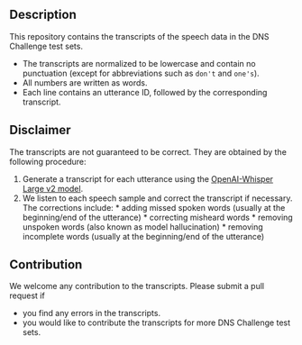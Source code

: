 ## Description

This repository contains the transcripts of the speech data in the DNS Challenge test sets.

  * The transcripts are normalized to be lowercase and contain no punctuation (except for abbreviations such as `don't` and `one's`).
  * All numbers are written as words.
  * Each line contains an utterance ID, followed by the corresponding transcript.

## Disclaimer

The transcripts are not guaranteed to be correct. They are obtained by the following procedure:

  1. Generate a transcript for each utterance using the [OpenAI-Whisper Large v2 model](https://huggingface.co/openai/whisper-large-v2).
  2. We listen to each speech sample and correct the transcript if necessary. The corrections include:
    * adding missed spoken words (usually at the beginning/end of the utterance)
    * correcting misheard words
    * removing unspoken words (also known as model hallucination)
    * removing incomplete words (usually at the beginning/end of the utterance)

## Contribution

We welcome any contribution to the transcripts. Please submit a pull request if
  * you find any errors in the transcripts.
  * you would like to contribute the transcripts for more DNS Challenge test sets.
